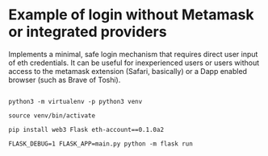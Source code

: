 # Example of login without Metamask or integrated providers

Implements a minimal, safe login mechanism that requires direct user input of eth credentials. It can be useful for inexperienced users or users without access to the metamask extension (Safari, basically) or a Dapp enabled browser (such as Brave of Toshi).


```

python3 -m virtualenv -p python3 venv

source venv/bin/activate

pip install web3 Flask eth-account==0.1.0a2

FLASK_DEBUG=1 FLASK_APP=main.py python -m flask run
```